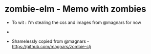 # zombie-elm - Memo with zombies

* To wit : I'm stealing the css and images from @magnars for now
* 

* Shamelessly copied from @magnars - https://github.com/magnars/zombie-clj
